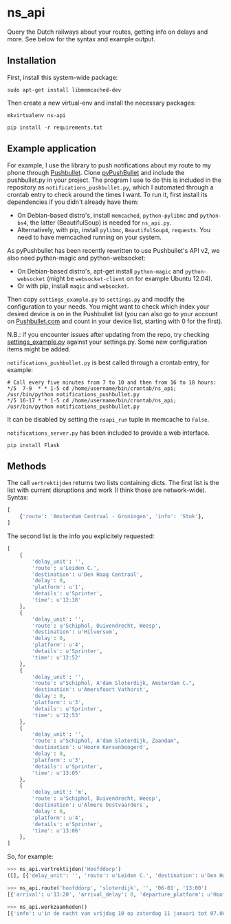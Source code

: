 ns_api
======

Query the Dutch railways about your routes, getting info on delays and more. See below for the syntax and example output.

## Installation

First, install this system-wide package:

```
sudo apt-get install libmemcached-dev
```

Then create a new virtual-env and install the necessary packages:

```
mkvirtualenv ns-api

pip install -r requirements.txt
```


## Example application

For example, I use the library to push notifications about my route to my phone through [Pushbullet](http://pushbullet.com). Clone [pyPushBullet](https://github.com/Azelphur/pyPushBullet) and include the pushbullet.py in your project. The program I use to do this is included in the repository as `notifications_pushbullet.py`, which I automated through a crontab entry to check around the times I want. To run it, first install its dependencies if you didn't already have them:

* On Debian-based distro's, install `memcached`, `python-pylibmc` and `python-bs4`, the latter (BeautifulSoup) is needed for `ns_api.py`.
* Alternatively, with pip, install `pylibmc`, `BeautifulSoup4`, `requests`. You need to have memcached running on your system.

As pyPushbullet has been recently rewritten to use Pushbullet's API v2, we also need python-magic and python-websocket:

* On Debian-based distro's, apt-get install `python-magic` and `python-websocket` (might be `websocket-client` on for example Ubuntu 12.04).
* Or with pip, install `magic` and `websocket`.

Then copy `settings_example.py` to `settings.py` and modify the configuration to your needs. You might want to check which index your desired device is on in the Pushbullet list (you can also go to your account on [Pushbullet.com](https://www.pushbullet.com/) and count in your device list, starting with 0 for the first).

N.B.: if you encounter issues after updating from the repo, try checking [settings_example.py](settings_example.py) against your settings.py. Some new configuration items might be added.

`notifications_pushbullet.py` is best called through a crontab entry, for example:

```
# Call every five minutes from 7 to 10 and then from 16 to 18 hours:
*/5  7-9  * * 1-5 cd /home/username/bin/crontab/ns_api; /usr/bin/python notifications_pushbullet.py
*/5 16-17 * * 1-5 cd /home/username/bin/crontab/ns_api; /usr/bin/python notifications_pushbullet.py
```

It can be disabled by setting the `nsapi_run` tuple in memcache to `False`.

`notifications_server.py` has been included to provide a web interface.

```
pip install Flask
```

## Methods

The call `vertrektijden` returns two lists containing dicts. The first list is the list with current disruptions and work (I think those are network-wide). Syntax:

```python
[
	{'route': 'Amsterdam Centraal - Groningen', 'info': 'Stuk'},
]
```

The second list is the info you explicitely requested:

```python
[
    {
        'delay_unit': '',
        'route': u'Leiden C.',
        'destination': u'Den Haag Centraal',
        'delay': 0,
        'platform': u'1',
        'details': u'Sprinter',
        'time': u'12:38'
    },
    {
        'delay_unit': '',
        'route': u'Schiphol, Duivendrecht, Weesp',
        'destination': u'Hilversum',
        'delay': 0,
        'platform': u'4',
        'details': u'Sprinter',
        'time': u'12:52'
    },
    {
        'delay_unit': '',
        'route': u"Schiphol, A'dam Sloterdijk, Amsterdam C.",
        'destination': u'Amersfoort Vathorst',
        'delay': 0,
        'platform': u'3',
        'details': u'Sprinter',
        'time': u'12:53'
    },
    {
        'delay_unit': '',
        'route': u"Schiphol, A'dam Sloterdijk, Zaandam",
        'destination': u'Hoorn Kersenboogerd',
        'delay': 0,
        'platform': u'3',
        'details': u'Sprinter',
        'time': u'13:05'
    },
    {
        'delay_unit': 'm',
        'route': u'Schiphol, Duivendrecht, Weesp',
        'destination': u'Almere Oostvaarders',
        'delay': 6,
        'platform': u'4',
        'details': u'Sprinter',
        'time': u'13:06'
    },
]

```

So, for example:

```python
>>> ns_api.vertrektijden('Hoofddorp')
([], [{'delay_unit': '', 'route': u'Leiden C.', 'destination': u'Den Haag Centraal', 'delay': 0, 'platform': u'1', 'details': u'Sprinter', 'time': u'12:38'}, {'delay_unit': '', 'route': u'Schiphol, Duivendrecht, Weesp', 'destination': u'Hilversum', 'delay': 0, 'platform': u'4', 'details': u'Sprinter', 'time': u'12:52'}, {'delay_unit': '', 'route': u"Schiphol, A'dam Sloterdijk, Amsterdam C.", 'destination': u'Amersfoort Vathorst', 'delay': 0, 'platform': u'3', 'details': u'Sprinter', 'time': u'12:53'}, {'delay_unit': '', 'route': u"Schiphol, A'dam Sloterdijk, Zaandam", 'destination': u'Hoorn Kersenboogerd', 'delay': 0, 'platform': u'3', 'details': u'Sprinter', 'time': u'13:05'}, {'delay_unit': '', 'route': u'Schiphol, Duivendrecht, Weesp', 'destination': u'Almere Oostvaarders', 'delay': 0, 'platform': u'4', 'details': u'Sprinter', 'time': u'13:06'}, {'delay_unit': '', 'route': u'Leiden C.', 'destination': u'Den Haag Centraal', 'delay': 0, 'platform': u'1', 'details': u'Sprinter', 'time': u'13:08'}, {'delay_unit': '', 'route': u'Schiphol, Duivendrecht, Weesp', 'destination': u'Hilversum', 'delay': 0, 'platform': u'4', 'details': u'Sprinter', 'time': u'13:22'}, {'delay_unit': '', 'route': u"Schiphol, A'dam Sloterdijk, Amsterdam C.", 'destination': u'Amersfoort Vathorst', 'delay': 0, 'platform': u'3', 'details': u'Sprinter', 'time': u'13:23'}, {'delay_unit': '', 'route': u"Schiphol, A'dam Sloterdijk, Zaandam", 'destination': u'Hoorn Kersenboogerd', 'delay': 0, 'platform': u'3', 'details': u'Sprinter', 'time': u'13:35'}, {'delay_unit': '', 'route': u'Schiphol, Duivendrecht, Weesp', 'destination': u'Almere Oostvaarders', 'delay': 0, 'platform': u'4', 'details': u'Sprinter', 'time': u'13:36'}, {'delay_unit': '', 'route': u'Leiden C.', 'destination': u'Den Haag Centraal', 'delay': 0, 'platform': u'1', 'details': u'Sprinter', 'time': u'13:38'}])

>>> ns_api.route('hoofddorp', 'sloterdijk', '', '06-01', '13:00')
[{'arrival': u'13:20', 'arrival_delay': 0, 'departure_platform': u'Hoofddorp  platform 3', 'departure': u'13:05', 'train': u'Sprinter NS direction Schiphol', 'departure_delay': 0, 'arrival_platform': u'Amsterdam Sloterdijk  platform 9'}]

>>> ns_api.werkzaamheden()
[{'info': u'in de nacht van vrijdag 10 op zaterdag 11 januari tot 07.00 uur', 'route': u'Den Helder-Schagen'}, {'info': u'zaterdag 11 januari tot 17.00 uur', 'route': u"Tilburg Universiteit/'s-Hertogenbosch-Eindhoven/Deurne"}, {'info': u'in de nacht van zaterdag 11 op zondag 12 januari vanaf 00.10 uur tot 09.30 uur', 'route': u'Amsterdam Centraal-Haarlem/Zaandam'}, {'info': u'in de nacht van zaterdag 11 op zondag 12 januari na 01.00 uur', 'route': u'Schagen-Den Helder'}, {'info': u'in de nacht van zaterdag 11 op zondag 12 januari vanaf 03.30 uur tot 05.30 uur', 'route': u'Breda-Tilburg'}, {'info': u'zondag 12 januari', 'route': u'Den Haag Centraal-Rotterdam Centraal'}, {'info': u'in de nacht van zondag 12 op maandag 13 januari vanaf 23.20 uur tot 04.00 uur', 'route': u'Sittard-Maastricht Randwyck'}, {'info': u'in de nacht van zondag 12 op maandag 13 januari na 00.15 uur', 'route': u'Utrecht Centraal-Geldermalsen'}, {'info': u'maandag 13 januari tot 05.50 uur', 'route': u'Utrecht Centraal-Geldermalsen'}, {'info': u'in de nacht van maandag 13 op dinsdag 14 januari vanaf 00.20 uur', 'route': u'Emmen-Zwolle'}, {'info': u'in de nacht van maandag 13 op dinsdag 14 januari tussen 00.20 uur en 00.50 uur', 'route': u'Utrecht Centraal-Geldermalsen'}, {'info': u'dinsdag 14 januari tot 06.00 uur', 'route': u'Utrecht Centraal-Geldermalsen'}, {'info': u'in de nacht van dinsdag 14 op woensdag 15 januari vanaf 23.45 uur', 'route': u'Delfzijl-Appingedam'}, {'info': u'in de nacht van donderdag 16 op vrijdag 17 januari vanaf 23.45 uur', 'route': u'Emmen-Zwolle'}, {'info': u'zaterdag 18 januari', 'route': u'Utrecht Centraal-Utrecht Maliebaan'}, {'info': u'zaterdag 18 en zondag 19 januari', 'route': u"'s-Hertogenbosch-Utrecht Centraal/Nijmegen/Boxtel"}, {'info': u'zondag 19 januari', 'route': u'Woerden-Utrecht Centraal'}, {'info': u'in de nacht van zondag 19 op maandag 20 januari na 00.15 uur', 'route': u'Utrecht Centraal-Geldermalsen'}, {'info': u'maandag 20 januari tot 05.50 uur', 'route': u'Utrecht Centraal-Geldermalsen'}]
```
